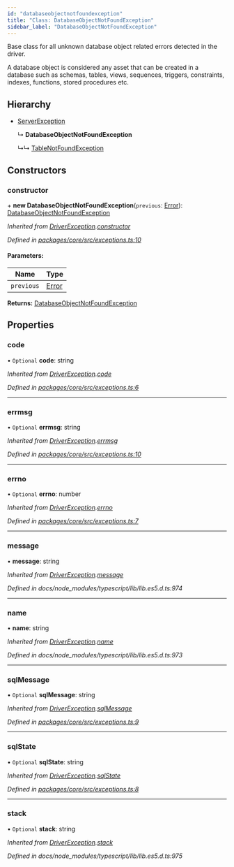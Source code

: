 ```yaml
---
id: "databaseobjectnotfoundexception"
title: "Class: DatabaseObjectNotFoundException"
sidebar_label: "DatabaseObjectNotFoundException"
---
```


Base class for all unknown database object related errors detected in the driver.

A database object is considered any asset that can be created in a database
such as schemas, tables, views, sequences, triggers,  constraints, indexes,
functions, stored procedures etc.

## Hierarchy

* [ServerException](serverexception.md)

  ↳ **DatabaseObjectNotFoundException**

  ↳↳ [TableNotFoundException](tablenotfoundexception.md)

## Constructors

### constructor

\+ **new DatabaseObjectNotFoundException**(`previous`: [Error](driverexception.md#error)): [DatabaseObjectNotFoundException](databaseobjectnotfoundexception.md)

*Inherited from [DriverException](driverexception.md).[constructor](driverexception.md#constructor)*

*Defined in [packages/core/src/exceptions.ts:10](https://github.com/mikro-orm/mikro-orm/blob/18b580bb42/packages/core/src/exceptions.ts#L10)*

#### Parameters:

Name | Type |
------ | ------ |
`previous` | [Error](driverexception.md#error) |

**Returns:** [DatabaseObjectNotFoundException](databaseobjectnotfoundexception.md)

## Properties

### code

• `Optional` **code**: string

*Inherited from [DriverException](driverexception.md).[code](driverexception.md#code)*

*Defined in [packages/core/src/exceptions.ts:6](https://github.com/mikro-orm/mikro-orm/blob/18b580bb42/packages/core/src/exceptions.ts#L6)*

___

### errmsg

• `Optional` **errmsg**: string

*Inherited from [DriverException](driverexception.md).[errmsg](driverexception.md#errmsg)*

*Defined in [packages/core/src/exceptions.ts:10](https://github.com/mikro-orm/mikro-orm/blob/18b580bb42/packages/core/src/exceptions.ts#L10)*

___

### errno

• `Optional` **errno**: number

*Inherited from [DriverException](driverexception.md).[errno](driverexception.md#errno)*

*Defined in [packages/core/src/exceptions.ts:7](https://github.com/mikro-orm/mikro-orm/blob/18b580bb42/packages/core/src/exceptions.ts#L7)*

___

### message

•  **message**: string

*Inherited from [DriverException](driverexception.md).[message](driverexception.md#message)*

*Defined in docs/node_modules/typescript/lib/lib.es5.d.ts:974*

___

### name

•  **name**: string

*Inherited from [DriverException](driverexception.md).[name](driverexception.md#name)*

*Defined in docs/node_modules/typescript/lib/lib.es5.d.ts:973*

___

### sqlMessage

• `Optional` **sqlMessage**: string

*Inherited from [DriverException](driverexception.md).[sqlMessage](driverexception.md#sqlmessage)*

*Defined in [packages/core/src/exceptions.ts:9](https://github.com/mikro-orm/mikro-orm/blob/18b580bb42/packages/core/src/exceptions.ts#L9)*

___

### sqlState

• `Optional` **sqlState**: string

*Inherited from [DriverException](driverexception.md).[sqlState](driverexception.md#sqlstate)*

*Defined in [packages/core/src/exceptions.ts:8](https://github.com/mikro-orm/mikro-orm/blob/18b580bb42/packages/core/src/exceptions.ts#L8)*

___

### stack

• `Optional` **stack**: string

*Inherited from [DriverException](driverexception.md).[stack](driverexception.md#stack)*

*Defined in docs/node_modules/typescript/lib/lib.es5.d.ts:975*
